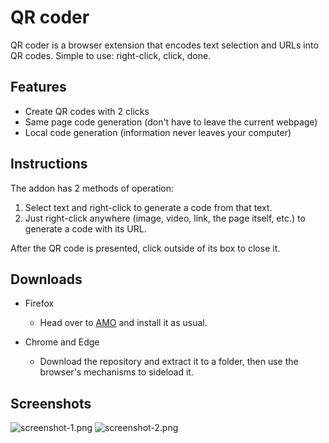# QR coder
QR coder is a browser extension that encodes text selection and URLs into QR codes. Simple to use: right-click, click, done.

## Features
- Create QR codes with 2 clicks
- Same page code generation (don't have to leave the current webpage)
- Local code generation (information never leaves your computer)

## Instructions
The addon has 2 methods of operation:

1. Select text and right-click to generate a code from that text.
2. Just right-click anywhere (image, video, link, the page itself, etc.) to generate a code with its URL.

After the QR code is presented, click outside of its box to close it.

## Downloads
- Firefox
  - Head over to [AMO](https://addons.mozilla.org/en-us/firefox/addon/qr-coder/) and install it as usual.

- Chrome and Edge
  - Download the repository and extract it to a folder, then use the browser's mechanisms to sideload it.

## Screenshots
![screenshot-1.png](https://github.com/nunocunha/qr-coder/raw/gh-attachments/screenshot-1.png)
![screenshot-2.png](https://github.com/nunocunha/qr-coder/raw/gh-attachments/screenshot-2.png)